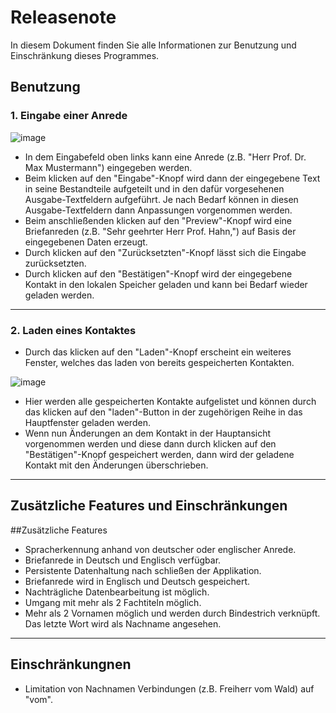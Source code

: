 # Releasenote
In diesem Dokument finden Sie alle Informationen zur Benutzung und Einschränkung dieses Programmes.

## Benutzung
### 1. Eingabe einer Anrede

![image](https://github.com/Chessosaurus/SW_Quality_TTL/assets/52112815/00a208fd-3052-4c45-bd6f-1d46541f174c)

* In dem Eingabefeld oben links kann eine Anrede (z.B. "Herr Prof. Dr. Max Mustermann") eingegeben werden. 
* Beim klicken auf den "Eingabe"-Knopf wird dann der eingegebene Text in seine Bestandteile aufgeteilt und in den dafür vorgesehenen Ausgabe-Textfeldern aufgeführt. Je nach Bedarf können in diesen Ausgabe-Textfeldern dann Anpassungen vorgenommen werden.
* Beim anschließenden klicken auf den "Preview"-Knopf wird eine Briefanreden (z.B. "Sehr geehrter Herr Prof. Hahn,") auf Basis der eingegebenen Daten erzeugt.
* Durch klicken auf den "Zurücksetzten"-Knopf lässt sich die Eingabe zurücksetzten.
* Durch klicken auf den "Bestätigen"-Knopf wird der eingegebene Kontakt in den lokalen Speicher geladen und kann bei Bedarf wieder geladen werden.

---
### 2. Laden eines Kontaktes

* Durch das klicken auf den "Laden"-Knopf erscheint ein weiteres Fenster, welches das laden von bereits gespeicherten Kontakten.
  
![image](https://github.com/Chessosaurus/SW_Quality_TTL/assets/52112815/16b44dca-9c2d-46c7-b688-26e2536c338f)
* Hier werden alle gespeicherten Kontakte aufgelistet und können durch das klicken auf den "laden"-Button in der zugehörigen Reihe in das Hauptfenster geladen werden.
* Wenn nun Änderungen an dem Kontakt in der Hauptansicht vorgenommen werden und diese dann durch klicken auf den "Bestätigen"-Knopf gespeichert werden, dann wird der geladene Kontakt mit den Änderungen überschrieben.

---

## Zusätzliche Features und Einschränkungen
##Zusätzliche Features
* Spracherkennung anhand von deutscher oder englischer Anrede.
* Briefanrede in Deutsch und Englisch verfügbar.
* Persistente Datenhaltung nach schließen der Applikation.
* Briefanrede wird in Englisch und Deutsch gespeichert.
* Nachträgliche Datenbearbeitung ist möglich.
* Umgang mit mehr als 2 Fachtiteln möglich.
* Mehr als 2 Vornamen möglich und werden durch Bindestrich verknüpft. Das letzte Wort wird als Nachname angesehen.

---
## Einschränkungnen
* Limitation von Nachnamen Verbindungen (z.B. Freiherr vom Wald) auf "vom".
